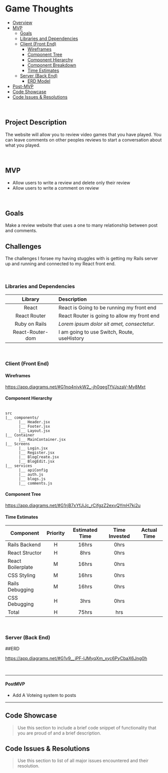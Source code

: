# Game Thoughts <!-- omit in toc -->

- [Overview](#overview)
- [MVP](#mvp)
  - [Goals](#goals)
  - [Libraries and Dependencies](#libraries-and-dependencies)
  - [Client (Front End)](#client-front-end)
    - [Wireframes](#wireframes)
    - [Component Tree](#component-tree)
    - [Component Hierarchy](#component-hierarchy)
    - [Component Breakdown](#component-breakdown)
    - [Time Estimates](#time-estimates)
  - [Server (Back End)](#server-back-end)
    - [ERD Model](#erd-model)
- [Post-MVP](#post-mvp)
- [Code Showcase](#code-showcase)
- [Code Issues & Resolutions](#code-issues--resolutions)

<br>

## Project Description

The website will allow you to review video games that you have played. You can leave comments on other peoples reviews to start a conversation about what you played.

<br>

## MVP


- Allow users to write a review and delete only their review
- Allow users to write a comment on review


<br>

## Goals

Make a review website that uses a one to many relationship between post and comments.


## Challenges

The challenges I forsee my having stuggles with is getting my Rails server up and running and connected to my React front end.



<br>

### Libraries and Dependencies

|     Library      | Description                                |
| :--------------: | :----------------------------------------- |
|      React       | React is Going to be running my front end  |
|   React Router   | React Router is going to allow my front end  |
|   Ruby on Rails  |_Lorem ipsum dolor sit amet, consectetur._ |
|  React-Router-dom | I am going to use Switch, Route, useHistory |


<br>

### Client (Front End)

#### Wireframes

https://app.diagrams.net/#G1nq4nivkW2_-jh0qegTfVJszaV-My8Mxt

#### Component Hierarchy

``` structure

src
|__ components/
      |__ Header.jsx
      |__ Footer.jsx
      |__ Layout.jsx
|__ Container
      |__ MainContainer.jsx
|__ Screens
      |__ Login.jsx
      |__ Register.jsx
      |__ BlogCreate.jsx
      |__ BlogEdit.jsx
|__ services
      |__ apiConfig
      |__ auth.js
      |__ blogs.js
      |__ comments.js

```

#### Component Tree

https://app.diagrams.net/#G1rjB7xYfJiJc_rCifgzZ2exvQYmH7ki2u



#### Time Estimates

| Component | Priority | Estimated Time | Time Invested | Actual Time |
| --- | :---: |  :---: | :---: | :---: |
| Rails Backend | H | 16hrs| 0hrs |  |
| React Structor | H | 8hrs| 0hrs |  |
| React Boilerplate | M | 16hrs| 0hrs  |  |
| CSS Styling | M | 16hrs| 0hrs |  |
| Rails Debugging | M | 16hrs| 0hrs |  |
| CSS Debugging | H | 3hrs| 0hrs |  |
| Total | H | 75hrs| hrs |  |

<br>

### Server (Back End)

##ERD

https://app.diagrams.net/#G1v9__jPF-lJMyqXm_xyc6PyCbaX6Jng0h

<br>

***

#### PostMVP  

- Add A Voteing system to posts


***

## Code Showcase

> Use this section to include a brief code snippet of functionality that you are proud of and a brief description.

## Code Issues & Resolutions

> Use this section to list of all major issues encountered and their resolution.
